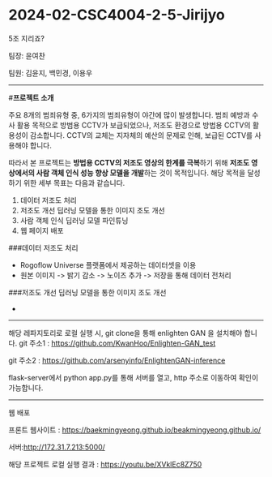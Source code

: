 # 2024-02-CSC4004-2-5-Jirijyo
5조 지리죠?


팀장: 윤여찬

팀원: 김윤지, 백민경, 이용우

---

#**프로젝트 소개**

주요 8개의 범죄유형 중, 6가지의 범죄유형이 야간에 많이 발생합니다. 
범죄 예방과 수사 활용 목적으로 방범용 CCTV가 보급되었으나, 저조도 환경으로 방법용 CCTV의 활용성이 감소합니다. CCTV의 교체는 지자체의 예산의 문제로 인해, 보급된 CCTV를 사용해야 합니다.

따라서 본 프로젝트는 **방법용 CCTV의 저조도 영상의 한계를 극복**하기 위해 **저조도 영상에서의 사람 객체 인식 성능 향상 모델을 개발**하는 것이 목적입니다.
해당 목적을 달성하기 위한 세부 목표는 다음과 같습니다.

1. 데이터 저조도 처리
2. 저조도 개선 딥러닝 모델을 통한 이미지 조도 개선
3. 사람 객체 인식 딥러닝 모델 파인튜닝
4. 웹 페이지 배포

###데이터 저조도 처리

+ Rogoflow Universe 플랫폼에서 제공하는 데이터셋을 이용
+ 원본 이미지 -> 밝기 감소 -> 노이즈 추가 -> 저장을 통해 데이터 전처리

###저조도 개선 딥러닝 모델을 통한 이미지 조도 개선

+

----------


해당 레파지토리로 로컬 실행 시, git clone을 통해 enlighten GAN 을 설치해야 합니다.
git 주소1 : https://github.com/KwanHoo/Enlighten-GAN_test

git 주소2 : https://github.com/arsenyinfo/EnlightenGAN-inference

flask-server에서 python app.py를 통해 서버를 열고, http 주소로 이동하여 확인이 가능합니다.

----------

웹 배포

프론트 웹사이트 : https://baekmingyeong.github.io/beakmingyeong.github.io/

서버:http://172.31.7.213:5000/

해당 프로젝트 로컬 실행 결과 : https://youtu.be/XVklEc8Z750
